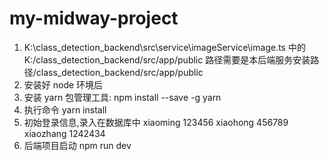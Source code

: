 <!--
 * @Author: fuzhenghao
 * @Date: 2024-04-30 23:20:19
 * @LastEditTime: 2024-05-16 07:01:15
 * @LastEditors: fuzhenghao
 * @Description:
 * @FilePath: \class_detection_backend\README.md
-->

# my-midway-project

[midway]: https://midwayjs.org

1. K:\class_detection_backend\src\service\imageService\image.ts 中的 K:/class_detection_backend/src/app/public 路径需要是本后端服务安装路径/class_detection_backend/src/app/public
2. 安装好 node 环境后
3. 安装 yarn 包管理工具: npm install --save -g yarn
4. 执行命令 yarn install
5. 初始登录信息,录入在数据库中
   xiaoming 123456
   xiaohong 456789
   xiaozhang 1242434
6. 后端项目启动 npm run dev
